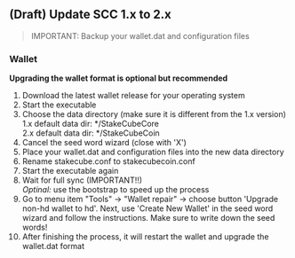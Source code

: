 ﻿## (Draft) Update SCC 1.x to 2.x

> IMPORTANT: Backup your wallet.dat and configuration files

### Wallet

**Upgrading the wallet format is optional but recommended**  
1. Download the latest wallet release for your operating system
2. Start the executable
3. Choose the data directory (make sure it is different from the 1.x version)  
1.x default data dir: */StakeCubeCore  
2.x default data dir: */StakeCubeCoin  
4. Cancel the seed word wizard (close with 'X')
5. Place your wallet.dat and configuration files into the new data directory
6. Rename stakecube.conf to stakecubecoin.conf
7. Start the executable again 
8. Wait for full sync (IMPORTANT!!)  
*Optinal:* use the bootstrap to speed up the process
9. Go to menu item "Tools" -> "Wallet repair" -> choose button 'Upgrade non-hd wallet to hd'. Next, use 'Create New Wallet' in the seed word wizard and follow the instructions. Make sure to write down the seed words! 
10. After finishing the process, it will restart the wallet and upgrade the wallet.dat format

